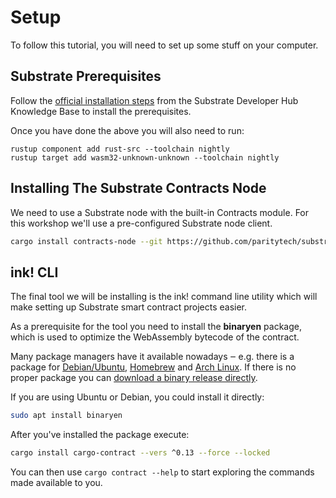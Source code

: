 Setup
===

To follow this tutorial, you will need to set up some stuff on your computer.

## Substrate Prerequisites

Follow the
[official installation steps](https://substrate.dev/docs/en/knowledgebase/getting-started/) from the
Substrate Developer Hub Knowledge Base to install the prerequisites.

Once you have done the above you will also need to run:
```
rustup component add rust-src --toolchain nightly
rustup target add wasm32-unknown-unknown --toolchain nightly
```

## Installing The Substrate Contracts Node

We need to use a Substrate node with the built-in Contracts module. For this workshop we'll use a pre-configured Substrate node client.

```bash
cargo install contracts-node --git https://github.com/paritytech/substrate-contracts-node.git --tag v0.1.0 --force --locked
```

## ink! CLI

The final tool we will be installing is the ink! command line utility which will make setting up Substrate smart contract projects easier.

As a prerequisite for the tool you need to install the **binaryen** package, which is used to optimize the WebAssembly bytecode of the contract.

Many package managers have it available nowadays ‒ e.g. there is a package for [Debian/Ubuntu](https://tracker.debian.org/pkg/binaryen),
[Homebrew](https://formulae.brew.sh/formula/binaryen) and [Arch Linux](https://archlinux.org/packages/community/x86_64/binaryen/).
If there is no proper package you can [download a binary release directly](https://github.com/WebAssembly/binaryen/releases).

If you are using Ubuntu or Debian, you could install it directly:

```bash
sudo apt install binaryen
```

After you've installed the package execute:

```bash
cargo install cargo-contract --vers ^0.13 --force --locked
```

You can then use `cargo contract --help` to start exploring the commands made available to you.
